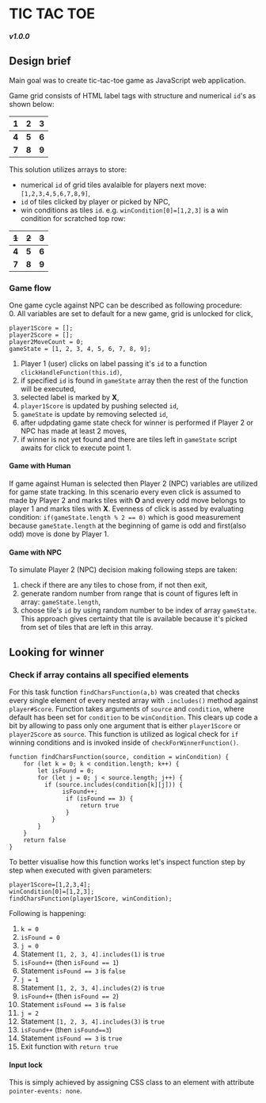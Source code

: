 TIC TAC TOE
======
##### v1.0.0

## Design brief
   Main goal was to create tic-tac-toe game as JavaScript web application.

   Game grid consists of HTML label tags with structure and numerical `id`'s as shown below:

 **1** | **2** | **3**
 :---: |:---:| :---:
 **4** | **5** | **6**
 **7** | **8** | **9**

   This solution utilizes arrays to store:
   + numerical `id` of grid tiles avalaible for players next move: `[1,2,3,4,5,6,7,8,9]`,
   + `id` of tiles clicked by player or picked by NPC,
   + win conditions as tiles `id`. e.g. `winCondition[0]=[1,2,3]` is a win condition for scratched top row:

 ~~**1**~~ | ~~**2**~~ | ~~**3**~~
 :---: |:---:| :---:
 **4** | **5** | **6**
 **7** | **8** | **9**

 ### Game flow
 One game cycle against NPC can be described as following procedure:  
 0. All variables are set to default for a new game, grid is unlocked for click,
 ```
 player1Score = [];
 player2Score = [];
 player2MoveCount = 0;
 gameState = [1, 2, 3, 4, 5, 6, 7, 8, 9];
 ```
 1. Player 1 (user) clicks on label passing it's `id` to a function `clickHandleFunction(this.id)`,
 2. if specified `id` is found in `gameState` array then the rest of the function will be executed,
 4. selected label is marked by **X**,
 5. `player1Score` is updated by pushing selected `id`,
 6. `gameState` is update by removing selected `id`,
 7. after udpdating game state check for winner is performed if Player 2 or NPC has made at least 2 moves,
 8. if winner is not yet found and there are tiles left in `gameState` script awaits for click to execute point 1.

#### Game with Human
If game against Human is selected then Player 2 (NPC) variables are utilized for game state tracking.
In this scenario every even click is assumed to made by Player 2 and marks tiles with **O** and every odd
move belongs to player 1 and marks tiles with **X**.
Evenness of click is assed by evaluating condition: `if(gameState.length % 2 == 0)` which is good measurement because
`gameState.length` at the beginning of game is odd and first(also odd) move is done by Player 1.

#### Game with NPC
To simulate Player 2 (NPC) decision making following steps are taken:
1. check if there are any tiles to chose from, if not then exit,
2. generate random number from range that is count of figures left in array: `gameState.length`,
3. choose tile's `id` by using random number to be index of array `gameState`.
This approach gives certainty that tile is available because it's picked from set of tiles that are left in this array.

## Looking for winner
### Check if array contains all specified elements

For this task function `findCharsFunction(a,b)` was created that checks every single element of every nested array with `.includes()` method against `player#Score`. Function takes arguments of `source` and `condition`, where default has been set for `condition` to be `winCondition`. This clears up code a bit by allowing to pass only one argument that is either `player1Score` or `player2Score` as `source`.
This function is utilized as logical check for `if` winning conditions and is invoked inside of `checkForWinnerFunction()`.

```.
function findCharsFunction(source, condition = winCondition) {
    for (let k = 0; k < condition.length; k++) {
        let isFound = 0;
        for (let j = 0; j < source.length; j++) {
          if (source.includes(condition[k][j])) {
               isFound++;
                if (isFound == 3) {
                    return true
                }
            }
        }
    }
    return false
}
```
To better visualise how this function works let's inspect function step by step when executed with given parameters:  
```
player1Score=[1,2,3,4];
winCondition[0]=[1,2,3];
findCharsFunction(player1Score, winCondition);
```

Following is happening:
1. `k = 0`
2. `isFound = 0`
3. `j = 0`
4. Statement `[1, 2, 3, 4].includes(1)` is `true`
5. `isFound++` (then `isFound == 1`)
6.  Statement `isFound == 3` is `false`
7. `j = 1`
8. Statement `[1, 2, 3, 4].includes(2)` is `true`
9. `isFound++` (then `isFound == 2`)
10.  Statement `isFound == 3` is `false`
11. `j = 2`
12. Statement `[1, 2, 3, 4].includes(3)` is `true`
13. `isFound++` (then `isFound==3`)
14. Statement `isFound == 3` is `true`
15. Exit function with `return true`

#### Input lock
This is simply achieved by assigning CSS class to an element with attribute `pointer-events: none`.
